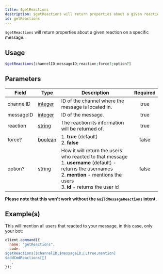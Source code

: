```yaml
---
title: $getReactions
description: $getReactions will return properties about a given reaction on a specific message.
id: getReactions
---
```


`$getReactions` will return properties about a given reaction on a specific message.

## Usage

```php
$getReactions[channelID;messageID;reaction;force?;option?]
```

## Parameters

| Field     | Type                                                                                                | Description                                                                                                                                                                                         | Required |
| --------- | --------------------------------------------------------------------------------------------------- | --------------------------------------------------------------------------------------------------------------------------------------------------------------------------------------------------- | :------: |
| channelID | [integer](https://developer.mozilla.org/en-US/docs/Web/JavaScript/Reference/Global_Objects/Integer) | ID of the channel where the message is located in.                                                                                                                                                  |   true   |
| messageID | [integer](https://developer.mozilla.org/en-US/docs/Web/JavaScript/Reference/Global_Objects/Integer) | ID of the message.                                                                                                                                                                                  |   true   |
| reaction  | [string](https://developer.mozilla.org/en-US/docs/Web/JavaScript/Reference/Global_Objects/String)   | The reaction its information will be returned of.                                                                                                                                                   |   true   |
| force?    | [boolean](https://developer.mozilla.org/en-US/docs/Web/JavaScript/Reference/Global_Objects/Boolean) | 1. **true** (default) <br /> 2. **false**                                                                                                                                                           |  false   |
| option?   | [string](https://developer.mozilla.org/en-US/docs/Web/JavaScript/Reference/Global_Objects/String)   | How it will return the users who reacted to that message <br /> 1. **username** (default) - returns the usernames <br /> 2. **mention** - mentions the users <br /> 3. **id** - returns the user id |  false   |

**Please note that this won't work without the `GuildMessageReactions` intent.**

## Example(s)

This will mention all users that reacted to your message, in this case, only your bot:

```javascript
client.command({
  name: "getReactions",
  code: `
$getReactions[$channelID;$messageID;👋;true;mention]
$addCmdReactions[👋]
  `,
});
```
